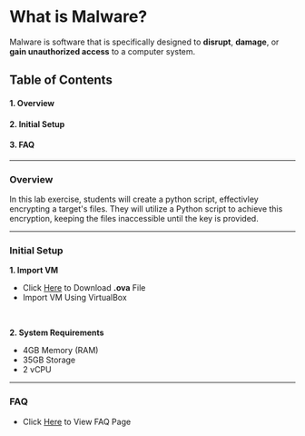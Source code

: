 # What is Malware?
Malware is software that is specifically designed to **disrupt**, **damage**, or **gain unauthorized access** to a computer system.<br>

## Table of Contents
#### 1. Overview
#### 2. Initial Setup
#### 3. FAQ
***
### Overview
In this lab exercise, students will create a python script, effectivley encrypting a target's files. They will utilize a Python script to achieve this encryption, keeping the files inaccessible until the key is provided.
***
### Initial Setup
**1. Import VM**<br>

  - Click [Here]() to Download **.ova** File
  - Import VM Using VirtualBox<br>
<br>
  
**2. System Requirements**

  - 4GB Memory (RAM)
  - 35GB Storage
  - 2 vCPU<br>

***
### FAQ
- Click [Here](https://github.com/Young00001/Malware/blob/main/FAQ.md) to View FAQ Page
